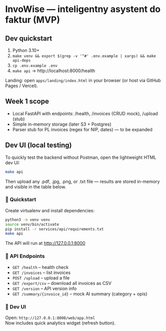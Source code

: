 # InvoWise — inteligentny asystent do faktur (MVP)


## Dev quickstart
1) Python 3.10+
2) `make venv && export $(grep -v '^#' .env.example | xargs) && make api-deps`
3) `cp .env.example .env`
4) `make api` → http://localhost:8000/health


Landing: open `apps/landing/index.html` in your browser (or host via GitHub Pages / Vercel).


## Week 1 scope
- Local FastAPI with endpoints: /health, /invoices (CRUD mock), /upload (stub)
- Simple in-memory storage (later S3 + Postgres)
- Parser stub for PL invoices (regex for NIP, dates) — to be expanded

##  Dev UI (local testing)

To quickly test the backend without Postman, open the lightweight HTML dev UI:

```bash
make api
```

Then upload any .pdf, .jpg, .png, or .txt file — results are stored in-memory and visible in the table below.

### 🚀 Quickstart

Create virtualenv and install dependencies:
```bash
python3 -m venv venv
source venv/bin/activate
pip install -r services/api/requirements.txt
make api
```

The API will run at http://127.0.0.1:8000

### 📡 API Endpoints

- `GET /health` – health check  
- `GET /invoices` – list invoices  
- `POST /upload` – upload a file  
- `GET /export/csv` – download all invoices as CSV  
- `GET /version` – API version info
- `GET /summary/{invoice_id}` – mock AI summary (category + opis)

### 🧪 Dev UI
Open: `http://127.0.0.1:8000/web/app.html`  
Now includes quick analytics widget (refresh button).